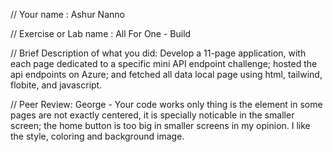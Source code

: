 // Your name : Ashur Nanno

 // Exercise or Lab name : All For One - Build

 // Brief Description of what you did: Develop a 11-page application, with each page dedicated to a specific mini API endpoint challenge; hosted the api endpoints on Azure; and fetched all data local page using html, tailwind, flobite, and javascript.


// Peer Review:  George - Your code works only thing is the element in some pages are not exactly centered, it is specially noticable in the smaller screen; the home button is too big in smaller screens in my opinion. I like the style, coloring and background image.  